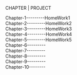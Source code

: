 CHAPTER       |         PROJECT

Chapter-1---------HomeWork1  
Chapter-2---------HomeWork2  
Chapter-3---------HomeWork3  
Chapter-4---------HomeWork4  
Chapter-5---------HomeWork5  
Chapter-6---------  
Chapter-7---------  
Chapter-8---------  
Chapter-9---------  
Chapter-10--------  
